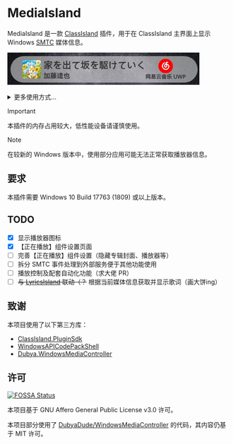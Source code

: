 # MediaIsland

MediaIsland 是一款 [ClassIsland](https://classisland.tech) 插件，用于在 ClassIsland 主界面上显示 Windows [SMTC](https://learn.microsoft.com/en-us/uwp/api/windows.media.systemmediatransportcontrols) 媒体信息。

![截图](./Assets/screenshot.png)
<details>
  <summary>更多使用方式...</summary>
    搭配 <img src="https://github.com/LiPolymer.png" alt="LiPolymer" style="width:16px" /><a href="https://github.com/LiPolymer">LiPolymer</a> 佬的 <a href="https://github.com/LiPolymer/ExtraIsland">ExtraIsland</a> 的【当前活动】组件，并启用「启用歌词」功能：
    <img src="Assets/screenshot_with_ei.png" alt="搭配ei使用截图" />
  </details>

> [!IMPORTANT]
>
> 本插件的内存占用较大，低性能设备请谨慎使用。

> [!NOTE]
> 
> 在较新的 Windows 版本中，使用部分应用可能无法正常获取播放器信息。

## 要求

本插件需要 Windows 10 Build 17763 (1809) 或以上版本。

## TODO

- [x] 显示播放器图标
- [x] 【正在播放】组件设置页面
- [ ] 完善【正在播放】组件设置（隐藏专辑封面、播放器等）
- [ ] 拆分 SMTC 事件处理到外部服务便于其他功能使用
- [ ] 播放控制及配套自动化功能（求大佬 PR）
- [ ] ~~与 [LyricsIsland](https://github.com/jiangyin14/LyricsIsland) 联动（？~~ 根据当前媒体信息获取并显示歌词（画大饼ing）

## 致谢

本项目使用了以下第三方库：

- [ClassIsland.PluginSdk](https://www.nuget.org/packages/ClassIsland.PluginSdk)
- [WindowsAPICodePackShell](https://www.nuget.org/packages/WindowsAPICodePackShell)
- [Dubya.WindowsMediaController](https://www.nuget.org/packages/Dubya.WindowsMediaController)

## 许可

[![FOSSA Status](https://app.fossa.com/api/projects/git%2Bgithub.com%2Fbywhite0%2FMediaIsland.svg?type=shield&issueType=license)](https://app.fossa.com/projects/git%2Bgithub.com%2Fbywhite0%2FMediaIsland?ref=badge_shield&issueType=license)

本项目基于 GNU Affero General Public License v3.0 许可。

本项目部分使用了 [DubyaDude/WindowsMediaController](https://github.com/DubyaDude/WindowsMediaController) 的代码，其内容仍基于 MIT 许可。
